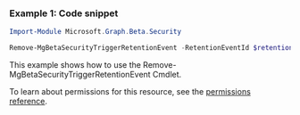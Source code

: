 ### Example 1: Code snippet

```powershellImport-Module Microsoft.Graph.Beta.Security

Remove-MgBetaSecurityTriggerRetentionEvent -RetentionEventId $retentionEventId
```
This example shows how to use the Remove-MgBetaSecurityTriggerRetentionEvent Cmdlet.
To learn about permissions for this resource, see the [permissions reference](/graph/permissions-reference).

